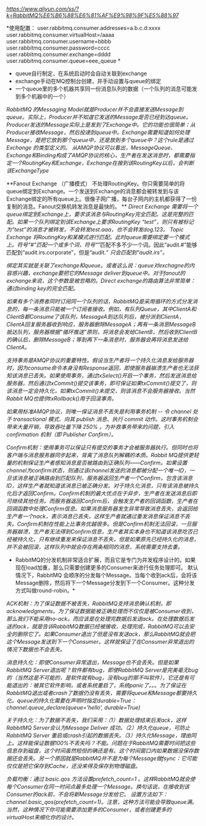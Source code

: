 *https://www.aliyun.com/ss/?k=RabbitMQ%E6%B6%88%E6%81%AF%E9%98%9F%E5%88%97*

*使用配置：
user.rabbitmq.consumer.addresses=a.b.c.d:xxxx
user.rabbitmq.consumer.virtualHost=/aaaa
user.rabbitmq.consumer.username=bbbb
user.rabbitmq.consumer.password=cccc
user.rabbitmq.consumer.exchange=dddd
user.rabbitmq.consumer.queue=eee_queue
*

* queue自行制定，在系统启动时会自动关联到exchange
* exchange手动在MQ控制台创建，并手动设置与queue的绑定
* 一个queue里的多个机器共享同一份消息队列的数据（一个队列的消息可能发到多个机器中的一个）

*RabbitMQ 的Messaging Model就是Producer并不会直接发送Message到queue。实际上，Producer并不知道它发送的Message是否已经到达queue。Producer发送的Message实际上是发到了Exchange中。它的功能也很简单：从Producer接收Message，然后投递到queue中。Exchange需要知道如何处理Message，是把它放到那个queue中，还是放到多个queue中？这个rule是通过Exchange 的类型定义的。*
*从AMQP协议可以看出，MessageQueue、Exchange和Binding构成了AMQP协议的核心，生产者在发送消息时，都需要指定一个RoutingKey和Exchange，Exchange在接到该RoutingKey以后，会判断该ExchangeType*

**Fanout Exchange （广播模式）
  不处理RoutingKey。你只需要简单的将queue绑定到Exchange。一个发送到Exchange的消息都会被转发到与该Exchange绑定的所有queue上。很像子网广播，每台子网内的主机都获得了一份复制的消息。Fanout交换机转发消息是最快的。 **
*Direct Exchange 
  需要将一个queue绑定到Exchange上，要求该消息与RoutingKey完全匹配。这是完整的匹配。如果一个队列绑定到该Exchange上要求RoutingKey “test”，则只有被标记为“test”的消息才被转发，不会转发test.aaa，也不会转发dog.123。*
*Topic Exchange 
  将RoutingKey和某模式进行匹配。此时queue需要绑定要一个模式上。符号“#”匹配一个或多个词，符号“*”匹配不多不少一个词。因此“audit.#”能够匹配到“audit.irs.corporate”，但是“audit.*” 只会匹配到“audit.irs”。*

  *绑定其实就是关联了exchange和queue。或者这么说：queue对exchagne的内容感兴趣，exchange要把它的Message deliver到queue中。对于fanout的exchange来说，这个参数是被忽略的。Direct exchange的路由算法非常简单：通过binding key的完全匹配。*

*如果有多个消费者同时订阅同一个队列的话，RabbitMQ是采用循环的方式分发消息的，每一条消息只能被一个订阅者接收。例如，有队列Queue，其中ClientA和ClientB都Consume了该队列，MessageA到达队列后，被分派到ClientA，ClientA回复服务器收到响应，服务器删除MessageA；再有一条消息MessageB抵达队列，服务器根据“循环推送”原则，将消息会发给ClientB，然后收到ClientB的确认后，删除MessageB；等到再下一条消息时，服务器会再将消息发送给ClientA。*

*支持事务是AMQP协议的重要特性。假设当生产者将一个持久化消息发给服务器时，因为consume命令本身没有Response返回，即使服务器崩溃生产者也无法获知该消息已丢失。如果使用事务，通过txSelect()开启一个事务，然后发送消息给服务器，然后通过txCommit()提交该事务，即可保证如果txCommit()提交了，则该消息一定会持久化，如果txCommit()未提交，则该消息不会服务器接收。当然Rabbit MQ也提供txRollback()用于回滚事务。*

*如果用标准AMQP协议，则唯一保证消息不丢失是利用事务机制 -- 令 channel 处于 transactional 模式、向其 publish 消息、执行 commit 动作。这时事务机制会带来大量开销，导致吞吐量下降 250% 。为补救事务带来的问题，引入confirmation 机制（即 Publisher Confirm）。*

*Confirm机制：使用事务可以保证只有提交的事务才会被服务器执行。但同时也将客户端与消息服务器同步起来，背离了消息队列解耦的本质。Rabbit MQ提供更轻量的机制保证生产者感知消息是否被路由到正确队列——Confirm。如果设置channel为confirm状态，则通过该channel发送的消息都被分配一个唯一ID，一旦该消息被正确路由到匹配队列，服务器返回生产者一个Confirm，包含该消息ID，这样生产者就知道该消息已被正确分发。对于持久化消息，只有该消息被持久化后才返回Confirm。Confirm机制的最大优点在于异步，生产者在发送消息后即可继续其他任务。而服务器返回Confirm后，会触发生产者的回调函数，生产者在回调函数中处理Confirm信息。如果消息服务器发生异常导致消息丢失，会返回给生产者一个nack，表示消息已丢失，这样生产者就通过重发消息保证消息不丢失。Confirm机制在性能上比事务优越很多。但是Confirm机制无法回滚，一旦服务器崩溃，生产者无法得到Confirm信息，生产者其实本身也不知道该消息吃否已经被持久化，只有继续重发来保证消息不丢失，但是如果原先已经持久化的消息，并不会被回滚，这样队列中就会存在两条相同的消息，系统需要支持去重。*

* RabbitMQ的分发机制非常适合扩展，而且它是专门为并发程序设计的。如果现在load加重，那么只需要创建更多的Consumer来进行任务处理即可。  默认情况下，RabbitMQ 会顺序的分发每个Message。当每个收到ack后，会将该Message删除，然后将下一个Message分发到下一个Consumer。这种分发方式叫做round-robin。*

*ACK机制：为了保证数据不被丢失，RabbitMQ支持消息确认机制，即acknowledgments。为了保证数据能被正确处理而不仅仅是被Consumer收到，那么我们不能采用no-ack。而应该是在处理完数据后发送ack。在处理数据后发送的ack，就是告诉RabbitMQ数据已经被接收，处理完成，RabbitMQ可以去安全的删除它了。如果Consumer退出了但是没有发送ack，那么RabbitMQ就会把这个Message发送到下一个Consumer。这样就保证了在Consumer异常退出的情况下数据也不会丢失。*

*消息持久化：即使Consumer异常退出，Message也不会丢失。但是如果RabbitMQ Server退出呢？软件都有bug，即使RabbitMQ Server是完美毫无bug的（当然这是不可能的，是软件就有bug，没有bug的那不叫软件），它还是有可能退出的：被其它软件影响，或者系统重启了，系统panic了。。。为了保证在RabbitMQ退出或者crash了数据仍没有丢失，需要将queue和Message都要持久化。queue的持久化需要在声明时指定durable=True：channel.queue_declare(queue='hello', durable=True)*

*关于持久化：为了数据不丢失，我们采用：（1）数据处理结束后发ack，这样RabbitMQ Server会认为Message Deliver 成功。（2）持久化queue，可防止RabbitMQ Server 重启或crash引起的数据丢失。（3）持久化Message，理由同上。这样能保证数据100%不丢失吗？不能。问题在于RabbitMQ需要时间把这些信息存到磁盘，这个时间虽然短但的确还是有。这个时间窗口内如果数据没保存数据还会丢失。另一个原因就是RabbitMQ并不是为每个Message做fsync：它可能仅仅是把它保存到Cache，还没来得及保存到物理磁盘。*

*负载均衡：通过 basic.qos 方法设置prefetch_count=1 。这样RabbitMQ就会使每个Consumer在同一时间点最多处理一个Message。换句话说，在接收到该Consumer的ack前，不会将新Message分发给它。 设置方法如下：channel.basic_qos(prefetch_count=1)。注意，这种方法可能会导致queue满。当然，这种情况下你可能需要添加更多的Consumer，或者创建更多的virtualHost来细化你的设计。*
